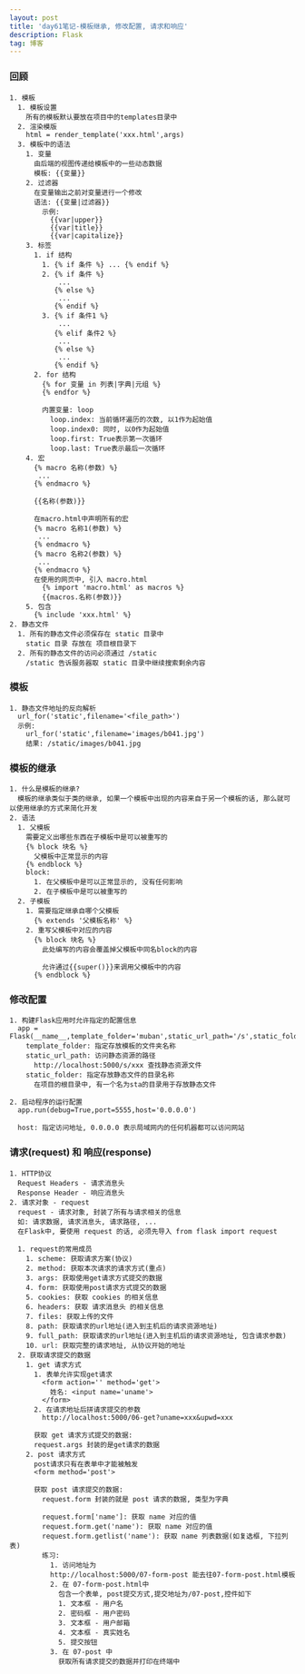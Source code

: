 ```yaml
---
layout: post
title: 'day61笔记-模板继承, 修改配置, 请求和响应'
description: Flask
tag: 博客
---  
```

### 回顾
    1. 模板
      1. 模板设置
        所有的模板默认要放在项目中的templates目录中
      2. 渲染模版
        html = render_template('xxx.html',args)
      3. 模板中的语法
        1. 变量
          由后端的视图传递给模板中的一些动态数据
          模板: {{变量}}
        2. 过滤器
          在变量输出之前对变量进行一个修改
          语法: {{变量|过滤器}}
            示例:
              {{var|upper}}
              {{var|title}}
              {{var|capitalize}}
        3. 标签
          1. if 结构
            1. {% if 条件 %} ... {% endif %}
            2. {% if 条件 %}
                ...
               {% else %}
                ...
               {% endif %}
            3. {% if 条件1 %}
                ...
               {% elif 条件2 %}
                ...
               {% else %}
                ...
               {% endif %}
          2. for 结构
            {% for 变量 in 列表|字典|元组 %}
            {% endfor %}

            内置变量: loop
              loop.index: 当前循环遍历的次数, 以1作为起始值
              loop.index0: 同时, 以0作为起始值
              loop.first: True表示第一次循环
              loop.last: True表示最后一次循环
        4. 宏
          {% macro 名称(参数) %}
           ...
          {% endmacro %}

          {{名称(参数)}}

          在macro.html中声明所有的宏
          {% macro 名称1(参数) %}
           ...
          {% endmacro %}
          {% macro 名称2(参数) %}
           ...
          {% endmacro %}
          在使用的网页中, 引入 macro.html
            {% import 'macro.html' as macros %}
            {{macros.名称(参数)}}
        5. 包含
          {% include 'xxx.html' %}
    2. 静态文件
      1. 所有的静态文件必须保存在 static 目录中
        static 目录 存放在 项目根目录下
      2. 所有的静态文件的访问必须通过 /static
        /static 告诉服务器取 static 目录中继续搜索剩余内容

### 模板
    1. 静态文件地址的反向解析
      url_for('static',filename='<file_path>')
      示例:
        url_for('static',filename='images/b041.jpg')
        结果: /static/images/b041.jpg

### 模板的继承
    1. 什么是模板的继承?
      模板的继承类似于类的继承, 如果一个模板中出现的内容来自于另一个模板的话, 那么就可以使用继承的方式来简化开发
    2. 语法
      1. 父模板
        需要定义出哪些东西在子模板中是可以被重写的
        {% block 块名 %}
          父模板中正常显示的内容
        {% endblock %}
        block:
          1. 在父模板中是可以正常显示的, 没有任何影响
          2. 在子模板中是可以被重写的
      2. 子模板
        1. 需要指定继承自哪个父模板
          {% extends '父模板名称' %}
        2. 重写父模板中对应的内容
          {% block 块名 %}
            此处编写的内容会覆盖掉父模板中同名block的内容

            允许通过{{super()}}来调用父模板中的内容
          {% endblock %}

### 修改配置
    1. 构建Flask应用时允许指定的配置信息
      app = Flask(__name__,template_folder='muban',static_url_path='/s',static_folder='/sta')
        template_folder: 指定存放模板的文件夹名称
        static_url_path: 访问静态资源的路径
          http://localhost:5000/s/xxx 查找静态资源文件
        static_folder: 指定存放静态文件的目录名称
          在项目的根目录中, 有一个名为sta的目录用于存放静态文件

    2. 启动程序的运行配置
      app.run(debug=True,port=5555,host='0.0.0.0')

      host: 指定访问地址, 0.0.0.0 表示局域网内的任何机器都可以访问网站

### 请求(request) 和 响应(response)
    1. HTTP协议
      Request Headers - 请求消息头
      Response Header - 响应消息头
    2. 请求对象 - request
      request - 请求对象, 封装了所有与请求相关的信息
      如: 请求数据, 请求消息头, 请求路径, ...
      在Flask中, 要使用 request 的话, 必须先导入 from flask import request

      1. request的常用成员
        1. scheme: 获取请求方案(协议)
        2. method: 获取本次请求的请求方式(重点)
        3. args: 获取使用get请求方式提交的数据
        4. form: 获取使用post请求方式提交的数据
        5. cookies: 获取 cookies 的相关信息
        6. headers: 获取 请求消息头 的相关信息
        7. files: 获取上传的文件
        8. path: 获取请求的url地址(进入到主机后的请求资源地址)
        9. full_path: 获取请求的url地址(进入到主机后的请求资源地址, 包含请求参数)
        10. url: 获取完整的请求地址, 从协议开始的地址
      2. 获取请求提交的数据
        1. get 请求方式
          1. 表单允许实现get请求
            <form action='' method='get'>
              姓名: <input name='uname'>
            </form>
          2. 在请求地址后拼请求提交的参数
            http://localhost:5000/06-get?uname=xxx&upwd=xxx

          获取 get 请求方式提交的数据:
          request.args 封装的是get请求的数据
        2. post 请求方式
          post请求只有在表单中才能被触发
          <form method='post'>

          获取 post 请求提交的数据:
            request.form 封装的就是 post 请求的数据, 类型为字典

            request.form['name']: 获取 name 对应的值
            request.form.get('name'): 获取 name 对应的值
            request.form.getlist('name'): 获取 name 列表数据(如复选框, 下拉列表)
            练习:
              1. 访问地址为
              http://localhost:5000/07-form-post 能去往07-form-post.html模板
              2. 在 07-form-post.html中
                包含一个表单, post提交方式,提交地址为/07-post,控件如下
                1. 文本框 - 用户名
                2. 密码框 - 用户密码
                3. 文本框 - 用户邮箱
                4. 文本框 - 真实姓名
                5. 提交按钮
              3. 在 07-post 中
                获取所有请求提交的数据并打印在终端中  
